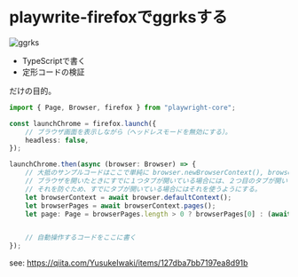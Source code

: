 # playwrite-firefoxでggrksする

![ggrks](https://user-images.githubusercontent.com/11763113/73914107-e1c50c80-48fb-11ea-848c-538f547f76cd.gif)


* TypeScriptで書く
* 定形コードの検証

だけの目的。

```ts
import { Page, Browser, firefox } from "playwright-core";

const launchChrome = firefox.launch({
    // ブラウザ画面を表示しながら（ヘッドレスモードを無効にする）。
    headless: false,
});

launchChrome.then(async (browser: Browser) => {
    // 大抵のサンプルコードはここで単純に browser.newBrowserContext(), browserContext.newPage() しているだけのものが多いが、
    // ブラウザを開いたときにすでに１つタブが開いている場合には、２つ目のタブが開いてしまう。
    // それを防ぐため、すでにタブが開いている場合にはそれを使うようにする。
    let browserContext = await browser.defaultContext();
    let browserPages = await browserContext.pages();
    let page: Page = browserPages.length > 0 ? browserPages[0] : (await browserContext.newPage());


    // 自動操作するコードをここに書く
});
```

see: https://qiita.com/YusukeIwaki/items/127dba7bb7197ea8d91b
